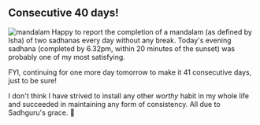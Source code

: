 <!-- title: Mandalam Success  -->

## Consecutive 40 days! 

![mandalam](https://bit.ly/mandalam40)
Happy to report the completion of a mandalam (as defined by Isha) of two sadhanas every day without any break. Today's evening sadhana (completed by 6.32pm, within 20 minutes of the sunset)  was probably one of my most satisfying. 

FYI, continuing for one more day tomorrow to make it 41 consecutive days, just to be sure! 

I don't think I have strived to install any other _worthy_ habit in my whole life and succeeded in maintaining any form of consistency. All due to Sadhguru's grace. 🙏
